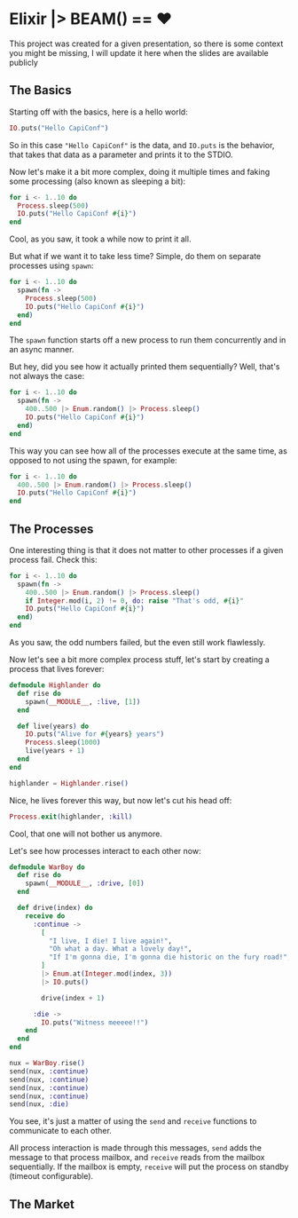 # Elixir |> BEAM() == ❤

This project was created for a given presentation, so there is some context you might be missing, I will update it here when the slides are available publicly

## The Basics

Starting off with the basics, here is a hello world:

```elixir
IO.puts("Hello CapiConf")
```

So in this case `"Hello CapiConf"` is the data, and `IO.puts` is the behavior, that takes that data as a parameter and prints it to the STDIO.

Now let's make it a bit more complex, doing it multiple times and faking some processing (also known as sleeping a bit):

```elixir
for i <- 1..10 do
  Process.sleep(500)
  IO.puts("Hello CapiConf #{i}")
end
```

Cool, as you saw, it took a while now to print it all.

But what if we want it to take less time? Simple, do them on separate processes using `spawn`:

```elixir
for i <- 1..10 do
  spawn(fn ->
    Process.sleep(500)
    IO.puts("Hello CapiConf #{i}")
  end)
end
```

The `spawn` function starts off a new process to run them concurrently and in an async manner.

But hey, did you see how it actually printed them sequentially? Well, that's not always the case:

```elixir
for i <- 1..10 do
  spawn(fn ->
    400..500 |> Enum.random() |> Process.sleep()
    IO.puts("Hello CapiConf #{i}")
  end)
end
```

This way you can see how all of the processes execute at the same time, as opposed to not using the spawn, for example:

```elixir
for i <- 1..10 do
  400..500 |> Enum.random() |> Process.sleep()
  IO.puts("Hello CapiConf #{i}")
end
```

## The Processes

One interesting thing is that it does not matter to other processes if a given process fail. Check this:

```elixir
for i <- 1..10 do
  spawn(fn ->
    400..500 |> Enum.random() |> Process.sleep()
    if Integer.mod(i, 2) != 0, do: raise "That's odd, #{i}"
    IO.puts("Hello CapiConf #{i}")
  end)
end
```

As you saw, the odd numbers failed, but the even still work flawlessly.

Now let's see a bit more complex process stuff, let's start by creating a process that lives forever:

```elixir
defmodule Highlander do
  def rise do
    spawn(__MODULE__, :live, [1])
  end

  def live(years) do
    IO.puts("Alive for #{years} years")
    Process.sleep(1000)
    live(years + 1)
  end
end

highlander = Highlander.rise()
```

Nice, he lives forever this way, but now let's cut his head off:

```elixir
Process.exit(highlander, :kill)
```

Cool, that one will not bother us anymore.

Let's see how processes interact to each other now:

```elixir
defmodule WarBoy do
  def rise do
    spawn(__MODULE__, :drive, [0])
  end

  def drive(index) do
    receive do
      :continue -> 
        [
          "I live, I die! I live again!",
          "Oh what a day. What a lovely day!",
          "If I'm gonna die, I'm gonna die historic on the fury road!",
        ]
        |> Enum.at(Integer.mod(index, 3))
        |> IO.puts()

        drive(index + 1)

      :die ->
        IO.puts("Witness meeeee!!")
    end
  end
end

nux = WarBoy.rise()
send(nux, :continue)
send(nux, :continue)
send(nux, :continue)
send(nux, :continue)
send(nux, :die)
```

You see, it's just a matter of using the `send` and `receive` functions to communicate to each other.

All process interaction is made through this messages, `send` adds the message to that process mailbox, and `receive` reads from the mailbox sequentially. If the mailbox is empty, `receive` will put the process on standby (timeout configurable).

## The Market


